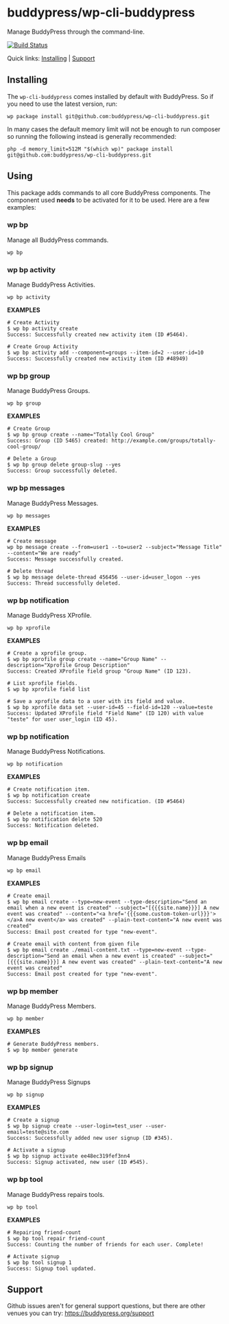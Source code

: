 buddypress/wp-cli-buddypress
===============================

Manage BuddyPress through the command-line.

[![Build Status](https://travis-ci.org/buddypress/wp-cli-buddypress.svg?branch=master)](https://travis-ci.org/buddypress/wp-cli-buddypress)

Quick links: [Installing](#installing) | [Support](#support)

## Installing

The `wp-cli-buddypress` comes installed by default with BuddyPress. So if you need to use the latest version, run:

~~~
wp package install git@github.com:buddypress/wp-cli-buddypress.git
~~~

In many cases the default memory limit will not be enough to run composer so running the following instead is generally recommended:

~~~
php -d memory_limit=512M "$(which wp)" package install git@github.com:buddypress/wp-cli-buddypress.git
~~~

## Using

This package adds commands to all core BuddyPress components. The component used **needs** to be activated for it to be used. Here are a few examples:

### wp bp

Manage all BuddyPress commands.

~~~
wp bp
~~~

### wp bp activity

Manage BuddyPress Activities.

~~~
wp bp activity
~~~

**EXAMPLES**

    # Create Activity
	$ wp bp activity create
    Success: Successfully created new activity item (ID #5464).

    # Create Group Activity
    $ wp bp activity add --component=groups --item-id=2 --user-id=10
    Success: Successfully created new activity item (ID #48949)

### wp bp group

Manage BuddyPress Groups.

~~~
wp bp group
~~~

**EXAMPLES**

	# Create Group
	$ wp bp group create --name="Totally Cool Group"
	Success: Group (ID 5465) created: http://example.com/groups/totally-cool-group/

	# Delete a Group
	$ wp bp group delete group-slug --yes
	Success: Group successfully deleted.

### wp bp messages

Manage BuddyPress Messages.

~~~
wp bp messages
~~~

**EXAMPLES**

	# Create message
    wp bp message create --from=user1 --to=user2 --subject="Message Title" --content="We are ready"
    Success: Message successfully created.

	# Delete thread
    $ wp bp message delete-thread 456456 --user-id=user_logon --yes
    Success: Thread successfully deleted.

### wp bp notification

Manage BuddyPress XProfile.

~~~
wp bp xprofile
~~~

**EXAMPLES**

	# Create a xprofile group.
    $ wp bp xprofile group create --name="Group Name" --description="Xprofile Group Description"
    Success: Created XProfile field group "Group Name" (ID 123).

	# List xprofile fields.
    $ wp bp xprofile field list

	# Save a xprofile data to a user with its field and value.
    $ wp bp xprofile data set --user-id=45 --field-id=120 --value=teste
    Success: Updated XProfile field "Field Name" (ID 120) with value  "teste" for user user_login (ID 45).

### wp bp notification

Manage BuddyPress Notifications.

~~~
wp bp notification
~~~

**EXAMPLES**

    # Create notification item.
    $ wp bp notification create
    Success: Successfully created new notification. (ID #5464)

    # Delete a notification item.
    $ wp bp notification delete 520
    Success: Notification deleted.

### wp bp email

Manage BuddyPress Emails

~~~
wp bp email
~~~

**EXAMPLES**

   	# Create email
	$ wp bp email create --type=new-event --type-description="Send an email when a new event is created" --subject="[{{{site.name}}}] A new event was created" --content="<a href='{{{some.custom-token-url}}}'></a>A new event</a> was created" --plain-text-content="A new event was created"
 	Success: Email post created for type "new-event".

    # Create email with content from given file
    $ wp bp email create ./email-content.txt --type=new-event --type-description="Send an email when a new event is created" --subject="[{{{site.name}}}] A new event was created" --plain-text-content="A new event was created"
    Success: Email post created for type "new-event".

### wp bp member

Manage BuddyPress Members.

~~~
wp bp member
~~~

**EXAMPLES**

    # Generate BuddyPress members.
    $ wp bp member generate

### wp bp signup

Manage BuddyPress Signups

~~~
wp bp signup
~~~

**EXAMPLES**

    # Create a signup
	$ wp bp signup create --user-login=test_user --user-email=teste@site.com
    Success: Successfully added new user signup (ID #345).

	# Activate a signup
	$ wp bp signup activate ee48ec319fef3nn4
	Success: Signup activated, new user (ID #545).

### wp bp tool

Manage BuddyPress repairs tools.

~~~
wp bp tool
~~~

**EXAMPLES**

    # Repairing friend-count
	$ wp bp tool repair friend-count
    Success: Counting the number of friends for each user. Complete!

    # Activate signup
    $ wp bp tool signup 1
    Success: Signup tool updated.

## Support

Github issues aren't for general support questions, but there are other venues you can try: https://buddypress.org/support
